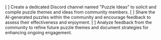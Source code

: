 [ ] Create a dedicated Discord channel named "Puzzle Ideas" to solicit and compile puzzle themes and ideas from community members.
[ ] Share the AI-generated puzzles within the community and encourage feedback to assess their effectiveness and enjoyment.
[ ] Analyze feedback from the community to refine future puzzle themes and document strategies for enhancing ongoing engagement.